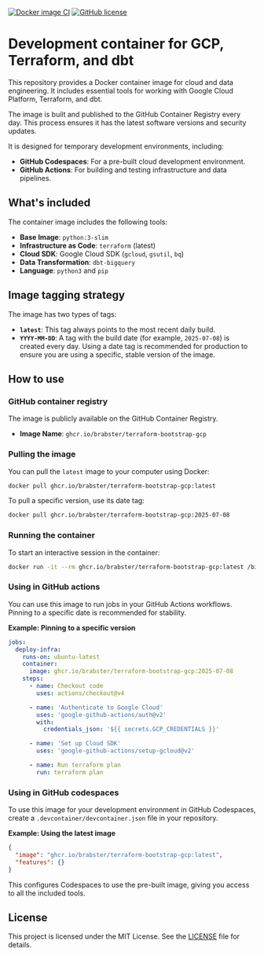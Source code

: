 [![Docker image CI](https://github.com/brabster/terraform-bootstrap-gcp/actions/workflows/docker-publish.yml/badge.svg)](https://github.com/brabster/terraform-bootstrap-gcp/actions/workflows/docker-publish.yml)
[![GitHub license](https://img.shields.io/github/license/brabster/terraform-bootstrap-gcp)](https://github.com/brabster/terraform-bootstrap-gcp/blob/main/LICENSE)

# Development container for GCP, Terraform, and dbt

This repository provides a Docker container image for cloud and data engineering. It includes essential tools for working with Google Cloud Platform, Terraform, and dbt.

The image is built and published to the GitHub Container Registry every day. This process ensures it has the latest software versions and security updates.

It is designed for temporary development environments, including:
- **GitHub Codespaces**: For a pre-built cloud development environment.
- **GitHub Actions**: For building and testing infrastructure and data pipelines.

## What's included

The container image includes the following tools:

- **Base Image**: `python:3-slim`
- **Infrastructure as Code**: `terraform` (latest)
- **Cloud SDK**: Google Cloud SDK (`gcloud`, `gsutil`, `bq`)
- **Data Transformation**: `dbt-bigquery`
- **Language**: `python3` and `pip`

## Image tagging strategy

The image has two types of tags:

- **`latest`**: This tag always points to the most recent daily build.
- **`YYYY-MM-DD`**: A tag with the build date (for example, `2025-07-08`) is created every day. Using a date tag is recommended for production to ensure you are using a specific, stable version of the image.

## How to use

### GitHub container registry

The image is publicly available on the GitHub Container Registry.

- **Image Name**: `ghcr.io/brabster/terraform-bootstrap-gcp`

### Pulling the image

You can pull the `latest` image to your computer using Docker:

```sh
docker pull ghcr.io/brabster/terraform-bootstrap-gcp:latest
```

To pull a specific version, use its date tag:

```sh
docker pull ghcr.io/brabster/terraform-bootstrap-gcp:2025-07-08
```

### Running the container

To start an interactive session in the container:

```sh
docker run -it --rm ghcr.io/brabster/terraform-bootstrap-gcp:latest /bin/bash
```

### Using in GitHub actions

You can use this image to run jobs in your GitHub Actions workflows. Pinning to a specific date is recommended for stability.

**Example: Pinning to a specific version**
```yaml
jobs:
  deploy-infra:
    runs-on: ubuntu-latest
    container:
      image: ghcr.io/brabster/terraform-bootstrap-gcp:2025-07-08
    steps:
      - name: Checkout code
        uses: actions/checkout@v4

      - name: 'Authenticate to Google Cloud'
        uses: 'google-github-actions/auth@v2'
        with:
          credentials_json: '${{ secrets.GCP_CREDENTIALS }}'

      - name: 'Set up Cloud SDK'
        uses: 'google-github-actions/setup-gcloud@v2'

      - name: Run terraform plan
        run: terraform plan
```

### Using in GitHub codespaces

To use this image for your development environment in GitHub Codespaces, create a `.devcontainer/devcontainer.json` file in your repository.

**Example: Using the latest image**
```json
{
  "image": "ghcr.io/brabster/terraform-bootstrap-gcp:latest",
  "features": {}
}
```

This configures Codespaces to use the pre-built image, giving you access to all the included tools.

## License

This project is licensed under the MIT License. See the [LICENSE](LICENSE) file for details.

